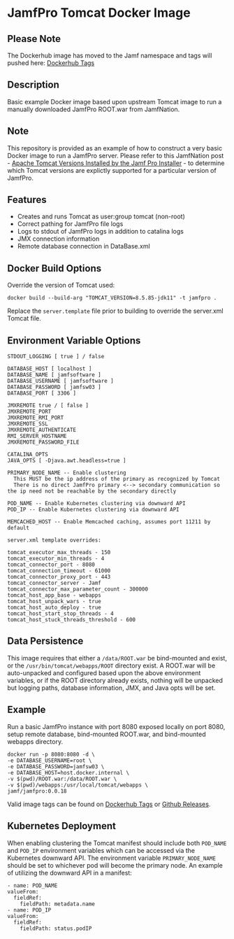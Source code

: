 # JamfPro Tomcat Docker Image

## Please Note ##
The Dockerhub image has moved to the Jamf namespace and tags will pushed here:
[Dockerhub Tags](https://hub.docker.com/r/jamf/jamfpro/tags/)


## Description
Basic example Docker image based upon upstream Tomcat image to run a manually downloaded JamfPro ROOT.war from JamfNation.

## Note
This repository is provided as an example of how to construct a very basic Docker image to run a JamfPro server.
Please refer to this JamfNation post - [Apache Tomcat Versions Installed by the Jamf Pro Installer](https://www.jamf.com/jamf-nation/articles/380/apache-tomcat-versions-installed-by-the-jamf-pro-installer) - to determine which Tomcat versions are explictly supported for a particular version of JamfPro.

## Features
* Creates and runs Tomcat as user:group tomcat (non-root)
* Correct pathing for JamfPro file logs
* Logs to stdout of JamfPro logs in addition to catalina logs
* JMX connection information
* Remote database connection in DataBase.xml

## Docker Build Options
Override the version of Tomcat used:
```
docker build --build-arg "TOMCAT_VERSION=8.5.85-jdk11" -t jamfpro .
```
Replace the `server.template` file prior to building to override the server.xml Tomcat file.

## Environment Variable Options
```
STDOUT_LOGGING [ true ] / false

DATABASE_HOST [ localhost ]
DATABASE_NAME [ jamfsoftware ]
DATABASE_USERNAME [ jamfsoftware ]
DATABASE_PASSWORD [ jamfsw03 ]
DATABASE_PORT [ 3306 ]

JMXREMOTE true / [ false ]
JMXREMOTE_PORT
JMXREMOTE_RMI_PORT
JMXREMOTE_SSL
JMXREMOTE_AUTHENTICATE
RMI_SERVER_HOSTNAME
JMXREMOTE_PASSWORD_FILE

CATALINA_OPTS
JAVA_OPTS [ -Djava.awt.headless=true ]

PRIMARY_NODE_NAME -- Enable clustering
  This MUST be the ip address of the primary as recognized by Tomcat
  There is no direct JamfPro primary <--> secondary communication so the ip need not be reachable by the secondary directly

POD_NAME -- Enable Kubernetes clustering via downward API
POD_IP -- Enable Kubernetes clustering via downward API

MEMCACHED_HOST -- Enable Memcached caching, assumes port 11211 by default

server.xml template overrides:

tomcat_executor_max_threads - 150
tomcat_executor_min_threads - 4
tomcat_connector_port - 8080
tomcat_connection_timeout - 61000
tomcat_connector_proxy_port - 443
tomcat_connector_server - Jamf
tomcat_connector_max_parameter_count - 300000
tomcat_host_app_base - webapps
tomcat_host_unpack_wars - true
tomcat_host_auto_deploy - true
tomcat_host_start_stop_threads - 4
tomcat_host_stuck_threads_threshold - 600

```

## Data Persistence
This image requires that either a `/data/ROOT.war` be bind-mounted and exist, or the `/usr/bin/tomcat/webapps/ROOT` directory exist.
A ROOT.war will be auto-unpacked and configured based upon the above environment variables, or if the ROOT directory already exists, nothing will be unpacked but logging paths, database information, JMX, and Java opts will be set.

## Example
Run a basic JamfPro instance with port 8080 exposed locally on port 8080, setup remote database, bind-mounted ROOT.war, and bind-mounted webapps directory.

```
docker run -p 8080:8080 -d \
-e DATABASE_USERNAME=root \
-e DATABASE_PASSWORD=jamfsw03 \
-e DATABASE_HOST=host.docker.internal \
-v $(pwd)/ROOT.war:/data/ROOT.war \
-v $(pwd)/webapps:/usr/local/tomcat/webapps \
jamf/jamfpro:0.0.18
```
Valid image tags can be found on  [Dockerhub Tags](https://hub.docker.com/r/jamf/jamfpro/tags/) or [Github Releases](https://github.com/jamf/jamfpro/releases).


## Kubernetes Deployment
When enabling clustering the Tomcat manifest should include both `POD_NAME` and `POD_IP` environment variables which can be accessed via the Kubernetes downward API.  The environment variable `PRIMARY_NODE_NAME` should be set to whichever pod will become the primary node.  An example of utilizing the downward API in a manifest:
```
- name: POD_NAME
valueFrom:
  fieldRef:
    fieldPath: metadata.name
- name: POD_IP
valueFrom:
  fieldRef:
    fieldPath: status.podIP
```
